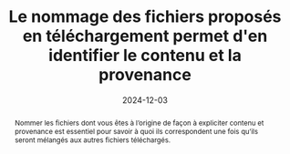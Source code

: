 ---
title: "Le nommage des fichiers  proposés en téléchargement permet d'en identifier le contenu et la provenance"
abstract: "Nommer les fichiers dont vous êtes à l’origine de façon à expliciter contenu et provenance est essentiel pour savoir à quoi ils correspondent une fois qu’ils seront mélangés aux autres fichiers téléchargés."
categories: 
    - "liens"
agrege: O4145-E050
opquast: '4 145'
indiceebook: '050'
description: "Règle n°50"
before: "049"
weight: "50"
after: "051"
actif: '1'
layout: rules
date: 2024-12-03
tags: 
    - "Confiance"
    - "Utilisabilité"
objectif: 
    - "Améliorer l’identification des fichiers"
    - "Éviter les confusions"
Meo: 
    - "Pour chaque fichier téléchargeable dont vous êtes à l’origine, utiliser un nom de fichier mentionnant explicitement la structure éditrice de manière à permettre de l'identifier et d’avoir une idée de la nature du contenu."
Controle: 
    - "Vérifier, pour chaque fichier dont vous êtes à l’origine qui peut être téléchargé, que le nom du fichier mentionne explicitement la structure éditrice ainsi que la nature du contenu."
epubcheck: 
ace: 
humancheck: true
ReadiumGoToolkit: 
Source: 
    - "Opquast"
Referentiel: 
    - "N/A"
steps: 
    - "Projet éditorial"
---